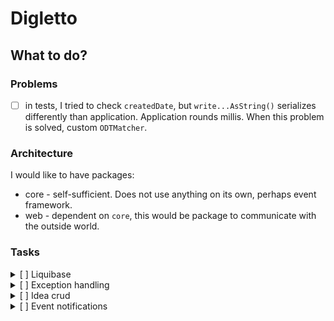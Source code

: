 # Digletto

## What to do?

### Problems

- [ ] in tests, I tried to check `createdDate`, but `write...AsString()` serializes differently than application.
  Application rounds millis. When this problem is solved, custom `ODTMatcher`.

### Architecture

I would like to have packages:

- core - self-sufficient. Does not use anything on its own, perhaps event framework.
- web - dependent on `core`, this would be package to communicate with the outside world.

### Tasks

<details>
<summary> [ ] Liquibase</summary>

- add Liquibase

</details>

<details>
<summary> [ ] Exception handling</summary>

- should throw exceptions with multiple causes
- one cause for most cases
- multiple for validation exceptions
- works on error codes - let client implement concrete messages

</details>

<details>
  <summary> [ ] Idea crud</summary>

- [x] create
- creates new idea and persists it in database
- requires name and owning user id
- names unique per user

---

- [ ] listing
- returns pageable and filterable list of ideas
- idea specified as:
    - id
    - creation date
    - last activity date
    - name
    - owner id
    - average rating (0.0 - 5.0) - mostly to mess with database views
    - status

---

- [ ] get details
- returns single idea object
- idea specified as:
    - id
    - creation date
    - last activity date
    - name
    - description
    - owner id
    - list of involved users with last activity dates
    - average rating (0.0 - 5.0)
    - list of ratings by users
    - status

--- 

- [ ] update
- update fields of the idea
- if idea does not exist, throw 404
- only in status DRAFT - otherwise throw 403
- if nothing changed or the same data - do nothing and return 200

---

- [ ] delete
- deletes idea
- if idea does not exist, throw 404
- only in status DRAFT - otherwise throw 403

</details>

<details>
<summary> [ ] Event notifications</summary>

- [ ] create idea event
- [ ] delete idea event
- [ ] update idea event
- [ ] change state idea event

</details>
